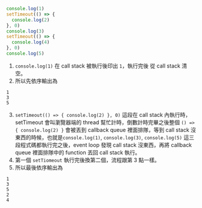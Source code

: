 ```javascript
console.log(1)
setTimeout(() => {
  console.log(2)
}, 0)
console.log(3)
setTimeout(() => {
  console.log(4)
}, 0)
console.log(5)

```

1. `console.log(1)` 在 call stack 被執行後印出 `1`，執行完後 從 call stack 清空。
2. 所以先依序輸出為
```
1
3
5
```
3. `setTimeout(() => { console.log(2) }, 0)` 這段在 call stack 內執行時，setTimeout 會叫瀏覽器端的 thread 幫忙計時，倒數計時完畢之後整個 `() => { console.log(2) }` 會被丟到 callback queue 裡面排隊，等到 call stack 沒東西的時候，也就是`console.log(1)`, `console.log(3)`, `console.log(5)` 這三段程式碼都執行完之後，event loop 發現 call stack 沒東西，再將 callback queue 裡面排隊中的 function 丟回 call stack 執行。
4. 第一個 `setTiomeout` 執行完後換第二個，流程跟第 3 點一樣。
5. 所以最後依序輸出為 
```
1
3
5
2
4
```
